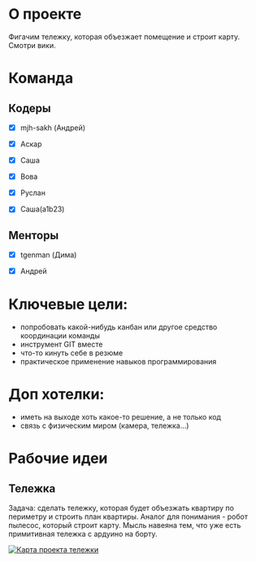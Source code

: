 # О  проекте
Фигачим тележку, которая объезжает помещение и строит карту. Смотри вики. 


# Команда
## Кодеры

- [x] mjh-sakh (Андрей)
- [x] Аскар
- [x] Саша
- [x] Вова
- [x] Руслан
- [x] Саша(a1b23)


## Менторы

- [x] tgenman (Дима)
- [x] Андрей


# Ключевые цели:
- попробовать какой-нибудь канбан или другое средство координации команды
- инструмент GIT вместе
- что-то кинуть себе в резюме
- практическое применение навыков программирования


# Доп хотелки:
- иметь на выходе хоть какое-то решение, а не только код
- связь с физическим миром (камера, тележка...)


# Рабочие идеи
## Тележка
Задача: сделать тележку, которая будет объезжать квартиру по периметру и строить план квартиры.
Аналог для понимания - робот пылесос, который строит карту.
Мысль навеяна тем, что уже есть примитивная тележка с ардуино на борту.

[![Карта проекта тележки](https://img.youtube.com/vi/JyJT2D_18iI/0.jpg)](https://www.youtube.com/watch?v=JyJT2D_18iI)
